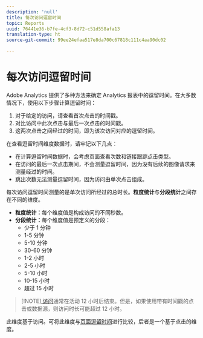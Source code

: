 ```yaml
---
description: 'null'
title: 每次访问逗留时间
topic: Reports
uuid: 76441e36-b7fe-4cf3-8d72-c51d558afa13
translation-type: ht
source-git-commit: 99ee24efaa517e8da700c67818c111c4aa90dc02

---
```



# 每次访问逗留时间

Adobe Analytics 提供了多种方法来确定 Analytics 报表中的逗留时间。在大多数情况下，使用以下步骤计算逗留时间：

1. 对于给定的访问，请查看首次点击的时间戳。
2. 对比访问中此次点击与最后一次点击的时间戳。
3. 这两次点击之间经过的时间，即为该次访问对应的逗留时间。

在查看逗留时间维度数据时，请牢记以下几点：

* 在计算逗留时间数据时，会考虑页面查看次数和链接跟踪点击类型。
* 在访问的最后一次点击期间，不会测量逗留时间，因为没有后续的图像请求来测量经过的时间。
* 跳出次数无法测量逗留时间，因为访问由单次点击组成。

每次访问逗留时间测量的是单次访问所经过的总时长。**粒度统计**&#x200B;与&#x200B;**分段统计**&#x200B;之间存在不同的维度。

* **粒度统计：**&#x200B;每个维度值是构成访问的不同秒数。
* **分段统计：**&#x200B;每个维度值是预定义的分段：
   * 少于 1 分钟
   * 1-5 分钟
   * 5-10 分钟
   * 30-60 分钟
   * 1-2 小时
   * 2-5 小时
   * 5-10 小时
   * 10-15 小时
   * 超过 15 小时

> [!NOTE][ 访问](../c-metrics/metrics-visit.md)通常在活动 12 小时后结束。但是，如果使用带有时间戳的点击或数据源，则访问时长可能超过 12 小时。

此维度基于访问。可将此维度与[页面逗留时间](reports-time-spent-on-page.md)进行比较，后者是一个基于点击的维度。
